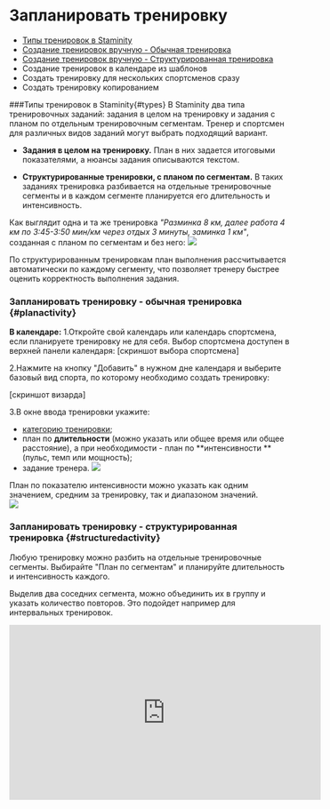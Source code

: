 # Запланировать тренировку

* [Типы тренировок в Staminity](#types)
* [Создание тренировок вручную - Обычная тренировка](#planactivity)
* [Создание тренировок вручную - Структурированная тренировка](#structuredactivity)
* Создание тренировок в календаре из шаблонов
* Создать тренировку для нескольких спортсменов сразу
* Создать тренировку копированием 

###Типы тренировок в Staminity{#types}
В Staminity два типа тренировочных заданий: задания в целом на тренировку и задания с планом по отдельным тренировочным сегментам. Тренер и спортсмен для различных видов заданий могут выбрать подходящий вариант.

* **Задания в целом на тренировку.** План в них задается итоговыми показателями, а нюансы задания описываются текстом.

* **Структурированные тренировки, с планом по сегментам.** В таких заданиях тренировка разбивается на отдельные тренировочные сегменты и в каждом сегменте планируется его длительность и интенсивность.

Как выглядит одна и та же тренировка
 _"Разминка 8 км, далее работа 4 км по 3:45-3:50 мин/км через отдых 3 минуты, заминка 1 км"_, 
 созданная с планом по сегментам и без него:
![](http://content.staminity.com/assets/images/about/two-activity-type.png)


По структурированным тренировкам план выполнения рассчитывается автоматически по каждому сегменту, что позволяет тренеру быстрее оценить корректность выполнения задания.

### Запланировать тренировку - обычная тренировка {#planactivity}

**В календаре:**
1.Откройте свой календарь или календарь спортсмена, если планируете тренировку  не для себя. Выбор спортсмена доступен в верхней панели календаря:
[скриншот выбора спортсмена]

2.Нажмите на кнопку "Добавить" в нужном дне календаря и выберите базовый вид спорта, по которому необходимо создать тренировку:  

[скриншот визарда]

3.В окне ввода тренировки укажите:
* [категорию тренировки](/basics/activity-categories.md); 
* план по **длительности** (можно указать или общее время или общее расстояние), а при необходимости - план по **интенсивности **(пульс, темп или мощность);   
* задание тренера.
![](http://content.staminity.com/assets/images/CreatePlanActivity.png)

План по показателю интенсивности можно указать как одним значением, средним за тренировку, так и диапазоном значений.  
![](http://content.staminity.com/assets/images/IntensityFromTo.png)

### Запланировать тренировку - структурированная тренировка {#structuredactivity}

Любую тренировку можно разбить на отдельные тренировочные сегменты. 
Выбирайте "План по сегментам" и планируйте длительность и интенсивность каждого.

Выделив два соседних сегмента, можно объединить их в группу и указать количество повторов. Это подойдет например для интервальных тренировок.

<iframe width="560" height="315" src="https://www.youtube.com/embed/LGEj_hVFpHs" frameborder="0" allowfullscreen></iframe>






